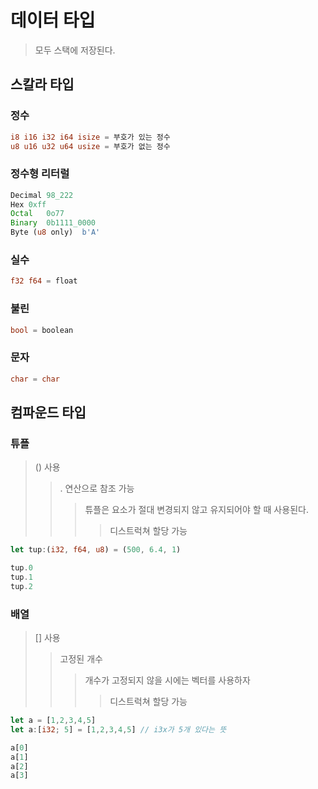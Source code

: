 # 데이터 타입

> 모두 스택에 저장된다.

## 스칼라 타입

### 정수

```rs
i8 i16 i32 i64 isize = 부호가 있는 정수
u8 u16 u32 u64 usize = 부호가 없는 정수
```

### 정수형 리터럴

```rs
Decimal	98_222
Hex	0xff
Octal	0o77
Binary	0b1111_0000
Byte (u8 only)	b'A'
```

### 실수

```rs
f32 f64 = float
```

### 불린

```rs
bool = boolean
```

### 문자

```rs
char = char
```

## 컴파운드 타입

### 튜플

> () 사용
>
> > . 연산으로 참조 가능
> >
> > > 튜플은 요소가 절대 변경되지 않고 유지되어야 할 때 사용된다.
> > >
> > > > 디스트럭쳐 할당 가능

```rs
let tup:(i32, f64, u8) = (500, 6.4, 1)

tup.0
tup.1
tup.2
```

### 배열

> [] 사용
>
> > 고정된 개수
> >
> > > 개수가 고정되지 않을 시에는 벡터를 사용하자
> > >
> > > > 디스트럭쳐 할당 가능

```rs
let a = [1,2,3,4,5]
let a:[i32; 5] = [1,2,3,4,5] // i3x가 5개 있다는 뜻

a[0]
a[1]
a[2]
a[3]
```

